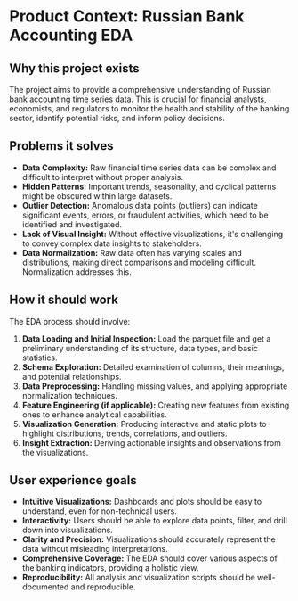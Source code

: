 # Product Context: Russian Bank Accounting EDA

## Why this project exists
The project aims to provide a comprehensive understanding of Russian bank accounting time series data. This is crucial for financial analysts, economists, and regulators to monitor the health and stability of the banking sector, identify potential risks, and inform policy decisions.

## Problems it solves
- **Data Complexity:** Raw financial time series data can be complex and difficult to interpret without proper analysis.
- **Hidden Patterns:** Important trends, seasonality, and cyclical patterns might be obscured within large datasets.
- **Outlier Detection:** Anomalous data points (outliers) can indicate significant events, errors, or fraudulent activities, which need to be identified and investigated.
- **Lack of Visual Insight:** Without effective visualizations, it's challenging to convey complex data insights to stakeholders.
- **Data Normalization:** Raw data often has varying scales and distributions, making direct comparisons and modeling difficult. Normalization addresses this.

## How it should work
The EDA process should involve:
1. **Data Loading and Initial Inspection:** Load the parquet file and get a preliminary understanding of its structure, data types, and basic statistics.
2. **Schema Exploration:** Detailed examination of columns, their meanings, and potential relationships.
3. **Data Preprocessing:** Handling missing values, and applying appropriate normalization techniques.
4. **Feature Engineering (if applicable):** Creating new features from existing ones to enhance analytical capabilities.
5. **Visualization Generation:** Producing interactive and static plots to highlight distributions, trends, correlations, and outliers.
6. **Insight Extraction:** Deriving actionable insights and observations from the visualizations.

## User experience goals
- **Intuitive Visualizations:** Dashboards and plots should be easy to understand, even for non-technical users.
- **Interactivity:** Users should be able to explore data points, filter, and drill down into visualizations.
- **Clarity and Precision:** Visualizations should accurately represent the data without misleading interpretations.
- **Comprehensive Coverage:** The EDA should cover various aspects of the banking indicators, providing a holistic view.
- **Reproducibility:** All analysis and visualization scripts should be well-documented and reproducible.
